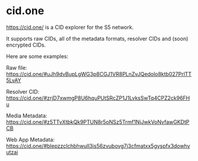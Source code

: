 # cid.one

<https://cid.one/> is a CID explorer for the S5 network.

It supports raw CIDs, all of the metadata formats, resolver CIDs and (soon) encrypted CIDs.

Here are some examples:

Raw file: <https://cid.one/#uJh9dvBupLgWG3p8CGJ1VR8PLnZvJQedolo8ktb027PrlTT5LvAY>

Resolver CID: <https://cid.one/#zrjD7xwmgP8U6hquPUtSRcZP1J1LvksSwTq4CPZ2ck96FHu>

Media Metadata: <https://cid.one/#z5TTvXtbkQk9PTUN8r5oNSz5Trmf1NjJwkVoNvfawGKDtPCB>

Web App Metadata: <https://cid.one/#blepzzclchbhwull3is56zvubovg7j3cfmatxx5gyspfx3dowhyutzai>